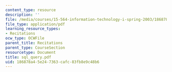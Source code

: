 ```yaml
---
content_type: resource
description: ''
file: /media/courses/15-564-information-technology-i-spring-2003/186878a45e247363cafc83fb8e9c48b6_sql_query.pdf
file_type: application/pdf
learning_resource_types:
- Recitations
ocw_type: OCWFile
parent_title: Recitations
parent_type: CourseSection
resourcetype: Document
title: sql_query.pdf
uid: 186878a4-5e24-7363-cafc-83fb8e9c48b6
---
```


